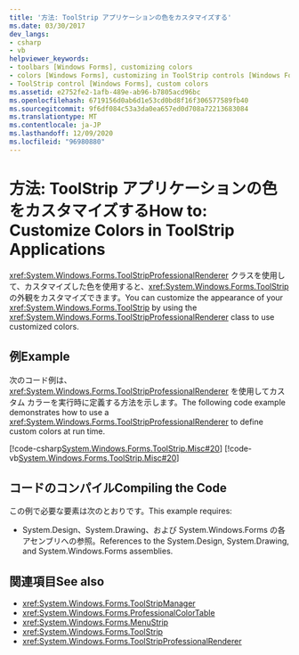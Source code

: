 ```yaml
---
title: '方法: ToolStrip アプリケーションの色をカスタマイズする'
ms.date: 03/30/2017
dev_langs:
- csharp
- vb
helpviewer_keywords:
- toolbars [Windows Forms], customizing colors
- colors [Windows Forms], customizing in ToolStrip controls [Windows Forms]
- ToolStrip control [Windows Forms], custom colors
ms.assetid: e2752fe2-1afb-489e-ab96-b7805acd96bc
ms.openlocfilehash: 6719156d0ab6d1e53cd0bd8f16f306577589fb40
ms.sourcegitcommit: 9f6df084c53a3da0ea657ed0d708a72213683084
ms.translationtype: MT
ms.contentlocale: ja-JP
ms.lasthandoff: 12/09/2020
ms.locfileid: "96980880"
---
```

# <a name="how-to-customize-colors-in-toolstrip-applications"></a><span data-ttu-id="2b643-102">方法: ToolStrip アプリケーションの色をカスタマイズする</span><span class="sxs-lookup"><span data-stu-id="2b643-102">How to: Customize Colors in ToolStrip Applications</span></span>
<span data-ttu-id="2b643-103"><xref:System.Windows.Forms.ToolStripProfessionalRenderer> クラスを使用して、カスタマイズした色を使用すると、<xref:System.Windows.Forms.ToolStrip> の外観をカスタマイズできます。</span><span class="sxs-lookup"><span data-stu-id="2b643-103">You can customize the appearance of your <xref:System.Windows.Forms.ToolStrip> by using the <xref:System.Windows.Forms.ToolStripProfessionalRenderer> class to use customized colors.</span></span>  
  
## <a name="example"></a><span data-ttu-id="2b643-104">例</span><span class="sxs-lookup"><span data-stu-id="2b643-104">Example</span></span>  
 <span data-ttu-id="2b643-105">次のコード例は、<xref:System.Windows.Forms.ToolStripProfessionalRenderer> を使用してカスタム カラーを実行時に定義する方法を示します。</span><span class="sxs-lookup"><span data-stu-id="2b643-105">The following code example demonstrates how to use a <xref:System.Windows.Forms.ToolStripProfessionalRenderer> to define custom colors at run time.</span></span>  
  
 [!code-csharp[System.Windows.Forms.ToolStrip.Misc#20](~/samples/snippets/csharp/VS_Snippets_Winforms/System.Windows.Forms.ToolStrip.Misc/CS/Program.cs#20)]
 [!code-vb[System.Windows.Forms.ToolStrip.Misc#20](~/samples/snippets/visualbasic/VS_Snippets_Winforms/System.Windows.Forms.ToolStrip.Misc/VB/Program.vb#20)]  
  
## <a name="compiling-the-code"></a><span data-ttu-id="2b643-106">コードのコンパイル</span><span class="sxs-lookup"><span data-stu-id="2b643-106">Compiling the Code</span></span>  
 <span data-ttu-id="2b643-107">この例で必要な要素は次のとおりです。</span><span class="sxs-lookup"><span data-stu-id="2b643-107">This example requires:</span></span>  
  
- <span data-ttu-id="2b643-108">System.Design、System.Drawing、および System.Windows.Forms の各アセンブリへの参照。</span><span class="sxs-lookup"><span data-stu-id="2b643-108">References to the System.Design, System.Drawing, and System.Windows.Forms assemblies.</span></span>  
  
## <a name="see-also"></a><span data-ttu-id="2b643-109">関連項目</span><span class="sxs-lookup"><span data-stu-id="2b643-109">See also</span></span>

- <xref:System.Windows.Forms.ToolStripManager>
- <xref:System.Windows.Forms.ProfessionalColorTable>
- <xref:System.Windows.Forms.MenuStrip>
- <xref:System.Windows.Forms.ToolStrip>
- <xref:System.Windows.Forms.ToolStripProfessionalRenderer>
